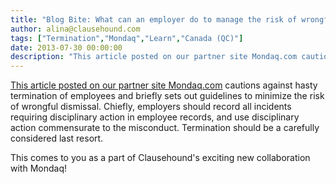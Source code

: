 ```yaml
---
title: "Blog Bite: What can an employer do to manage the risk of wrongful dismissal claims?"
author: alina@clausehound.com
tags: ["Termination","Mondaq","Learn","Canada (QC)"]
date: 2013-07-30 00:00:00
description: "This article posted on our partner site Mondaq.com cautions against hasty termination of employees and briefly sets out guidelines to minimize the risk of wrongful dismissal. Chiefly, employers shoul..."
---
```


[This article posted on our partner site Mondaq.com](http://www.mondaq.com/canada/x/254798/employee+rights+labour+relations/Qubec+Law+The+Top+10+Reasons+Not+to+Prematurely+Terminate+an+Employment+Relationship) cautions against hasty termination of employees and briefly sets out guidelines to minimize the risk of wrongful dismissal. Chiefly, employers should record all incidents requiring disciplinary action in employee records, and use disciplinary action commensurate to the misconduct. Termination should be a carefully considered last resort.

This comes to you as a part of Clausehound's exciting new collaboration with Mondaq!